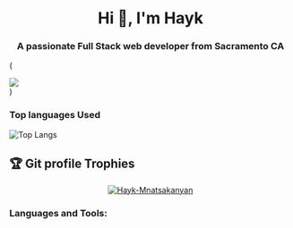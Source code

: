 <h1 align="center">Hi 👋, I'm Hayk</h1>
<h3 align="center">A passionate Full Stack web developer from Sacramento CA</h3>


(<div width="30px"> <img src="https://github-readme-stats.vercel.app/api?username=Zoneam&show_icons=true&theme=tokyonight"></img></div>)


### Top languages Used
![Top Langs](https://github-readme-stats.vercel.app/api/top-langs/?username=Zoneam&theme=tokyonight)
<br>

## :trophy: Git profile Trophies

<p align="center"> <a href="https://github.com/ryo-ma/github-profile-trophy"><img src="https://github-profile-trophy.vercel.app/?username=Zoneam&layout=compact&theme=algolia" alt="Hayk-Mnatsakanyan" /></a> </p>
	
<h3 align="left">Languages and Tools:</h3>
